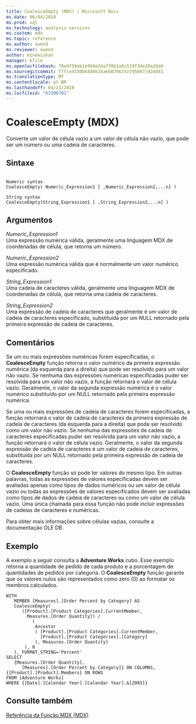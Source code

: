 ```yaml
---
title: CoalesceEmpty (MDX) | Microsoft Docs
ms.date: 06/04/2018
ms.prod: sql
ms.technology: analysis-services
ms.custom: mdx
ms.topic: reference
ms.author: owend
ms.reviewer: owend
author: minewiskan
manager: kfile
ms.openlocfilehash: 78e4f59ab1e994e34a7f0b1a0c519f34e20a2bd4
ms.sourcegitcommit: f7fced330b64d6616aeb8766747295807c92dd41
ms.translationtype: MT
ms.contentlocale: pt-BR
ms.lasthandoff: 04/23/2019
ms.locfileid: "63306701"
---
```

# <a name="coalesceempty-mdx"></a>CoalesceEmpty (MDX)


  Converte um valor de célula vazio a um valor de célula não vazio, que pode ser um número ou uma cadeia de caracteres.  
  
## <a name="syntax"></a>Sintaxe  
  
```  
  
Numeric syntax  
CoalesceEmpty( Numeric_Expression1 [ ,Numeric_Expression2,...n] )  
  
String syntax  
CoalesceEmpty(String_Expression1 [ ,String_Expression2,...n] )  
```  
  
## <a name="arguments"></a>Argumentos  
 *Numeric_Expression1*  
 Uma expressão numérica válida, geralmente uma linguagem MDX de coordenadas de célula, que retorna um número.  
  
 *Numeric_Expression2*  
 Uma expressão numérica válida que é normalmente um valor numérico especificado.  
  
 *String_Expression1*  
 Uma cadeia de caracteres válida, geralmente uma linguagem MDX de coordenadas de célula, que retorna uma cadeia de caracteres.  
  
 *String_Expression2*  
 Uma expressão de cadeia de caracteres que geralmente é um valor de cadeia de caracteres especificado, substituída por um NULL retornado pela primeira expressão de cadeia de caracteres.  
  
## <a name="remarks"></a>Comentários  
 Se um ou mais expressões numéricas forem especificadas, o **CoalesceEmpty** função retorna o valor numérico da primeira expressão numérica (da esquerda para a direita) que pode ser resolvido para um valor não vazio. Se nenhuma das expressões numéricas especificadas puder ser resolvida para um valor não vazio, a função retornará o valor de célula vazio. Geralmente, o valor da segunda expressão numérica é o valor numérico substituído por um NULL retornado pela primeira expressão numérica.  
  
 Se uma ou mais expressões de cadeia de caracteres forem especificadas, a função retornará o valor de cadeia de caracteres da primeira expressão de cadeia de caracteres (da esquerda para a direita) que pode ser resolvido como um valor não vazio. Se nenhuma das expressões de cadeia de caracteres especificadas puder ser resolvida para um valor não vazio, a função retornará o valor de célula vazio. Geralmente, o valor da segunda expressão de cadeia de caracteres é um valor de cadeia de caracteres, substituída por um NULL retornado pela primeira expressão de cadeia de caracteres.  
  
 O **CoalesceEmpty** função só pode ter valores do mesmo tipo. Em outras palavras, todas as expressões de valores especificadas devem ser avaliadas apenas como tipos de dados numéricos ou um valor de célula vazio ou todas as expressões de valores especificados devem ser avaliadas como tipos de dados de cadeia de caracteres ou como um valor de célula vazio. Uma única chamada para essa função não pode incluir expressões de cadeias de caracteres e numéricas.  
  
 Para obter mais informações sobre células vazias, consulte a documentação OLE DB.  
  
## <a name="example"></a>Exemplo  
 A exemplo a seguir consulta a **Adventure Works** cubo. Esse exemplo retorna a quantidade de pedido de cada produto e a porcentagem de quantidades de pedidos por categoria. O **CoalesceEmpty** função garante que os valores nulos são representados como zero (0) ao formatar os membros calculados.  
  
```  
WITH   
   MEMBER [Measures].[Order Percent by Category] AS  
   CoalesceEmpty(   
      ([Product].[Product Categories].CurrentMember,  
        Measures.[Order Quantity]) /   
          (  
           Ancestor  
           ( [Product].[Product Categories].CurrentMember,   
             [Product].[Product Categories].[Category]  
           ), Measures.[Order Quantity]  
       ), 0  
   ), FORMAT_STRING='Percent'  
SELECT   
   {Measures.[Order Quantity],  
      [Measures].[Order Percent by Category]} ON COLUMNS,  
{[Product].[Product].Members} ON ROWS  
FROM [Adventure Works]  
WHERE {[Date].[Calendar Year].[Calendar Year].&[2003]}  
```  
  
## <a name="see-also"></a>Consulte também  
 [Referência da Função MDX &#40;MDX&#41;](../mdx/mdx-function-reference-mdx.md)  
  
  
